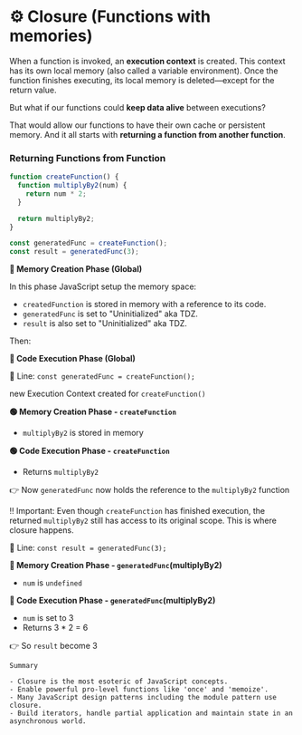 # ⚙️ Closure (Functions with memories)

When a function is invoked, an **execution context** is created. This context has its own local memory (also called a variable environment). Once the function finishes executing, its local memory is deleted—except for the return value.

But what if our functions could **keep data alive** between executions?

That would allow our functions to have their own cache or persistent memory. And it all starts with **returning a function from another function**.

### Returning Functions from Function

```js
function createFunction() {
  function multiplyBy2(num) {
    return num * 2;
  }

  return multiplyBy2;
}

const generatedFunc = createFunction();
const result = generatedFunc(3);
```

**🔴 Memory Creation Phase (Global)**

In this phase JavaScript setup the memory space:

- `createdFunction` is stored in memory with a reference to its code.
- `generatedFunc` is set to "Uninitialized" aka TDZ.
- `result` is also set to "Uninitialized" aka TDZ.

Then:

**🔴 Code Execution Phase (Global)**

🔗 Line: `const generatedFunc = createFunction();`

new Execution Context created for `createFunction()`

**🟢 Memory Creation Phase - `createFunction`**

- `multiplyBy2` is stored in memory

**🟢 Code Execution Phase - `createFunction`**

- Returns `multiplyBy2`

👉 Now `generatedFunc` now holds the reference to the `multiplyBy2` function

‼️ Important: Even though `createFunction` has finished execution, the returned `multiplyBy2` still has access to its original scope. This is where closure happens.

🔗 Line: `const result = generatedFunc(3);`

**🔵 Memory Creation Phase - `generatedFunc`(multiplyBy2)**

- `num` is `undefined`

**🔵 Code Execution Phase - `generatedFunc`(multiplyBy2)**

- `num` is set to 3
- Returns 3 \* 2 = 6

👉 So `result` become 3

    Summary

    - Closure is the most esoteric of JavaScript concepts.
    - Enable powerful pro-level functions like 'once' and 'memoize'.
    - Many JavaScript design patterns including the module pattern use closure.
    - Build iterators, handle partial application and maintain state in an asynchronous world.
